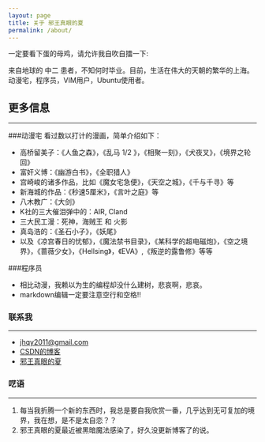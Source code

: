 ```yaml
---
layout: page
title: 关于 邪王真眼的夏
permalink: /about/
---
```


一定要看下蛋的母鸡，请允许我自吹自擂一下:

来自地球的 中二 患者，不知何时毕业。目前，生活在伟大的天朝的繁华的上海。动漫宅，程序员，VIM用户，Ubuntu使用者。

## 更多信息
----

###动漫宅
看过数以打计的漫画，简单介绍如下：

- 高桥留美子：《人鱼之森》，《乱马 1/2 》，《相聚一刻》，《犬夜叉》，《境界之轮回》
- 富奸义博：《幽游白书》，《全职猎人》
- 宫崎峻的诸多作品，比如《魔女宅急便》，《天空之城》，《千与千寻》等
- 新海城的作品：《秒速5厘米》，《言叶之庭》等
- 八木教广：《大剑》
- K社的三大催泪弹中的：AIR, Cland
- 三大民工漫：死神，海贼王 和 火影 
- 真岛浩的：《圣石小子》，《妖尾》
- 以及《凉宫春日的忧郁》，《魔法禁书目录》，《某科学的超电磁炮》，《空之境界》，《蔷薇少女》，《Hellsing》，《EVA》,《叛逆的露鲁修》等等

###程序员

- 相比动漫，我赖以为生的编程却没什么建树，悲哀啊，悲哀。
- markdown编辑一定要注意空行和空格!!

### 联系我
----

*  [jhqy2011@gmail.com](mailto:jhqy2011@gmail.com)
*  [CSDN的博客](http://blog.csdn.net/xiajian2010/)
*  [邪王真眼的夏](http:xiajian.github.io)

### 呓语
----

1. 每当我折腾一个新的东西时，我总是要自我欣赏一番，几乎达到无可复加的境界，我在想，是不是太自恋？？
2. 邪王真眼的夏最近被黑暗魔法感染了，好久没更新博客了的说。
